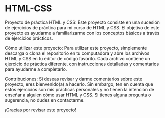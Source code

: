# HTML-CSS
Proyecto de práctica HTML y CSS: 
Este proyecto consiste en una sucesión de ejercicios de práctica para mi curso de HTML y CSS. 
El objetivo de este proyecto es ayudarme a familiarizarme con los conceptos básicos a través de ejercicios prácticos.

Cómo utilizar este proyecto: 
Para utilizar este proyecto, simplemente descarga o clona el repositorio en tu computadora y abre los archivos HTML y CSS en tu editor de código favorito.
Cada archivo contiene un ejercicio de práctica diferente, con instrucciones detalladas y comentarios para ayudarme a completarlo.

Contribuciones: 
Si deseas revisar y darme comentarios sobre este proyecto, eres bienvenido(a) a hacerlo.
Sin embargo, ten en cuenta que estos ejercicios son mis prácticas personales y no tienen la intención de enseñar a alguien cómo usar HTML y CSS.
Si tienes alguna pregunta o sugerencia, no dudes en contactarme.

¡Gracias por revisar este proyecto!
